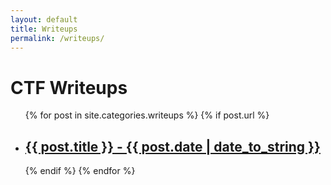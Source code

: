 ```yaml
---
layout: default
title: Writeups
permalink: /writeups/
---
```

<h1 id="post-title">CTF Writeups</h1>

<ul class="posts">
	{% for post in site.categories.writeups %}
    	{% if post.url %}
        	<li>
        		<h2><a href="{{ post.url }}">{{ post.title }} - {{ post.date | date_to_string }}</a></h2>
        	</li>
    	{% endif %}
  	{% endfor %}
</ul>